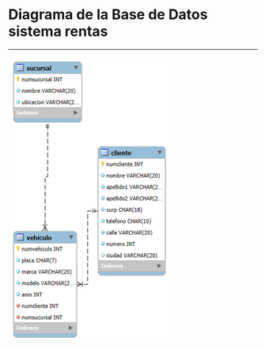 # Diagrama de la Base de Datos sistema rentas

---
![Imagen de empresag2](../image/Diagrama-sistema%20rentas-mysql.png)
